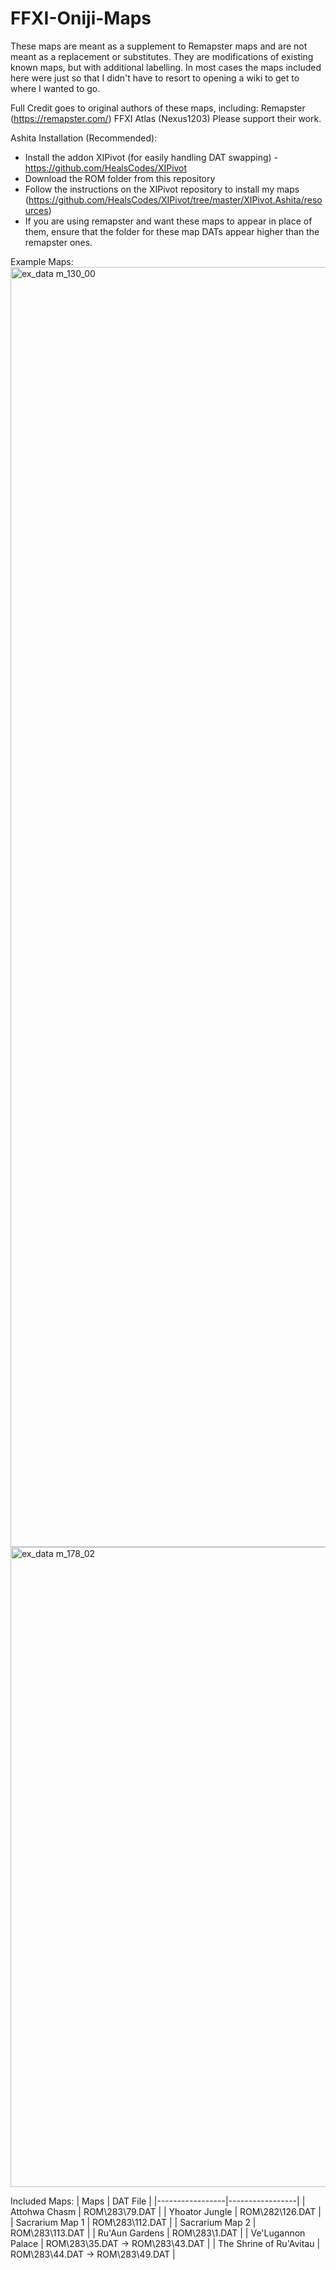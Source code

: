 # FFXI-Oniji-Maps
These maps are meant as a supplement to Remapster maps and are not meant as a replacement or substitutes. They are modifications of existing known maps, but with additional labelling. In most cases the maps included here were just so that I didn't have to resort to opening a wiki to get to where I wanted to go.

Full Credit goes to original authors of these maps, including:
Remapster (https://remapster.com/)
FFXI Atlas (Nexus1203)
Please support their work.

Ashita Installation (Recommended):
- Install the addon XIPivot (for easily handling DAT swapping) - https://github.com/HealsCodes/XIPivot
- Download the ROM folder from this repository
- Follow the instructions on the XIPivot repository to install my maps (https://github.com/HealsCodes/XIPivot/tree/master/XIPivot.Ashita/resources)
- If you are using remapster and want these maps to appear in place of them, ensure that the folder for these map DATs appear higher than the remapster ones.

Example Maps:
<img width="2048" height="2048" alt="ex_data m_130_00" src="https://github.com/user-attachments/assets/706bf25e-6216-4a5c-8272-4cd79c8d6217" />
<img width="1024" height="1024" alt="ex_data m_178_02" src="https://github.com/user-attachments/assets/ba3405de-220e-4d68-af94-ea89ca4bdb8e" />

Included Maps:
| Maps | DAT File |
|-----------------|-----------------|
| Attohwa Chasm   | ROM\283\79.DAT    |
| Yhoator Jungle    | ROM\282\126.DAT    |
| Sacrarium Map 1    | ROM\283\112.DAT    |
| Sacrarium Map 2    | ROM\283\113.DAT    |
| Ru'Aun Gardens    | ROM\283\1.DAT    |
| Ve'Lugannon Palace    | ROM\283\35.DAT -> ROM\283\43.DAT    |
| The Shrine of Ru'Avitau    | ROM\283\44.DAT -> ROM\283\49.DAT    |
